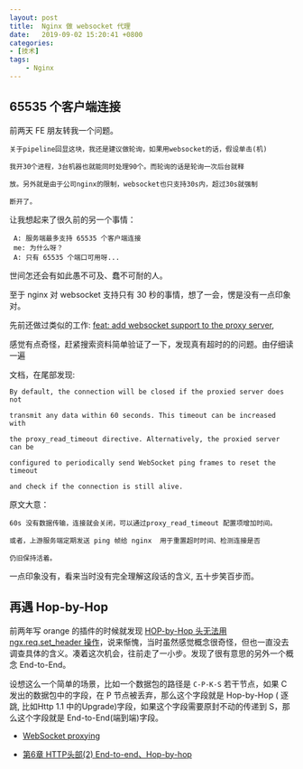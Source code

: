 ```yaml
---
layout: post
title:  Nginx 做 websocket 代理
date:   2019-09-02 15:20:41 +0800
categories: 
- [技术]
tags: 
    - Nginx
---
```


## 65535 个客户端连接

前两天 FE 朋友转我一个问题。

```
关于pipeline回显这块，我还是建议做轮询，如果用websocket的话，假设单击(机)

我开30个进程，3台机器也就能同时处理90个。而轮询的话是轮询一次后台就释

放。另外就是由于公司nginx的限制，websocket也只支持30s内，超过30s就强制

断开了。
```

让我想起来了很久前的另一个事情：

```
 A: 服务端最多支持 65535 个客户端连接
 me: 为什么呀？
 A: 只有 65535 个端口可用呀...
```

世间怎还会有如此愚不可及、蠢不可耐的人。

至于 nginx 对 websocket 支持只有 30 秒的事情，想了一会，愣是没有一点印象对。

先前还做过类似的工作: [feat: add websocket support to the proxy server](https://github.com/orlabs/orange/pull/106/files，),

感觉有点奇怪，赶紧搜索资料简单验证了一下，发现真有超时的的问题。由仔细读一遍

文档，在尾部发现:

```
By default, the connection will be closed if the proxied server does not

transmit any data within 60 seconds. This timeout can be increased with 

the proxy_read_timeout directive. Alternatively, the proxied server can be

configured to periodically send WebSocket ping frames to reset the timeout 

and check if the connection is still alive. 
```

原文大意：

```
60s 没有数据传输，连接就会关闭，可以通过proxy_read_timeout 配置项增加时间。

或者，上游服务端定期发送 ping 帧给 nginx  用于重置超时时间、检测连接是否

仍旧保持活着。
```

一点印象没有，看来当时没有完全理解这段话的含义, 五十步笑百步而。

##  再遇 Hop-by-Hop

前两年写 orange 的插件的时候就发现 [HOP-by-Hop 头无法用 ngx.req.set_header 操作](https://github.com/thisverygoodhhhh/orange/wiki/%E8%AF%B7%E6%B1%82%E5%A4%B4%E4%BF%AE%E6%94%B9#%E6%B3%A8%E6%84%8F%E4%BA%8B%E9%A1%B9%E6%80%BB%E7%BB%93)，说来惭愧，当时虽然感觉概念很奇怪，但也一直没去调查具体的含义。凑着这次机会，往前走了一小步。发现了很有意思的另外一个概念 End-to-End。

设想这么一个简单的场景，比如一个数据包的路径是 `C-P-K-S` 若干节点，如果 C 发出的数据包中的字段，在 P 节点被丢弃，那么这个字段就是 Hop-by-Hop ( 逐跳, 比如Http 1.1 中的Upgrade)字段，如果这个字段需要原封不动的传递到 S，那么这个字段就是 End-to-End(端到端)字段。



- [WebSocket proxying](https://nginx.org/en/docs/http/websocket.html)

- [第6章 HTTP头部(2) End-to-end、Hop-by-hop](https://blog.csdn.net/u010369338/article/details/69397307)
